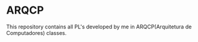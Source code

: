 # ARQCP

This repository contains all PL's developed by me in ARQCP(Arquitetura de Computadores) classes.
